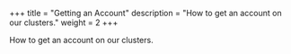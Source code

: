 +++
title = "Getting an Account"
description = "How to get an account on our clusters."
weight = 2
+++

How to get an account on our clusters.
